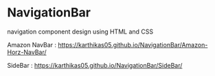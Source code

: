 # NavigationBar

navigation component design using HTML and CSS

Amazon NavBar :
https://karthikas05.github.io/NavigationBar/Amazon-Horz-NavBar/

SideBar :
https://karthikas05.github.io/NavigationBar/SideBar/
